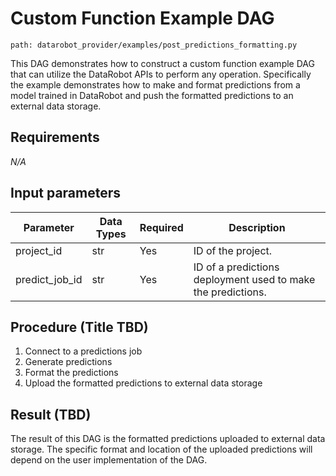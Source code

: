 # Custom Function Example DAG
`path: datarobot_provider/examples/post_predictions_formatting.py`

This DAG demonstrates how to construct a custom function example DAG that can utilize the DataRobot APIs to
perform any operation. Specifically the example demonstrates how to make and format predictions from a model
trained in DataRobot and push the formatted predictions to an external data storage.

## Requirements

_N/A_

## Input parameters
| Parameter | Data Types | Required | Description                                                  |
|-----------|------------|----------|--------------------------------------------------------------|
| project_id | str        | Yes      | ID of the project.                                           |
| predict_job_id | str        | Yes      | ID of a predictions deployment used to make the predictions. |

## Procedure (Title TBD)

1. Connect to a predictions job
2. Generate predictions
3. Format the predictions
4. Upload the formatted predictions to external data storage

## Result (TBD)

The result of this DAG is the formatted predictions uploaded to external data storage. The specific format and
location of the uploaded predictions will depend on the user implementation of the DAG.
